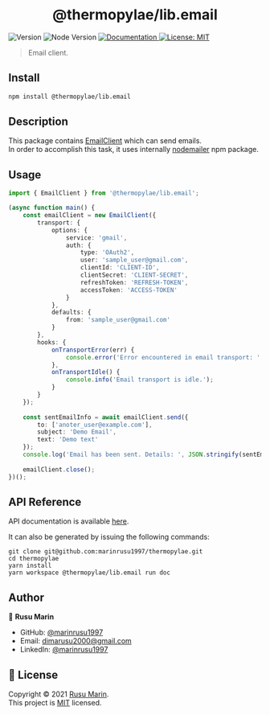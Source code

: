<h1 align="center">@thermopylae/lib.email</h1>
<p>
  <img alt="Version" src="https://img.shields.io/badge/version-0.0.1-blue.svg?cacheSeconds=2592000" />
  <img alt="Node Version" src="https://img.shields.io/badge/node-%3E%3D16-blue.svg"/>
<a href="https://marinrusu1997.github.io/thermopylae/lib.email/index.html" target="_blank">
  <img alt="Documentation" src="https://img.shields.io/badge/documentation-yes-brightgreen.svg" />
</a>
<a href="https://github.com/marinrusu1997/thermopylae/blob/master/LICENSE" target="_blank">
  <img alt="License: MIT" src="https://img.shields.io/badge/License-MIT-yellow.svg" />
</a>
</p>

> Email client.

## Install

```sh
npm install @thermopylae/lib.email
```

## Description
This package contains [EmailClient][email-client-link] which can send emails. <br/>
In order to accomplish this task, it uses internally [nodemailer](https://www.npmjs.com/package/nodemailer) npm package.

## Usage
```typescript
import { EmailClient } from '@thermopylae/lib.email';

(async function main() {
    const emailClient = new EmailClient({
        transport: {
            options: {
                service: 'gmail',
                auth: {
                    type: 'OAuth2',
                    user: 'sample_user@gmail.com',
                    clientId: 'CLIENT-ID',
                    clientSecret: 'CLIENT-SECRET',
                    refreshToken: 'REFRESH-TOKEN',
                    accessToken: 'ACCESS-TOKEN'
                }
            },
            defaults: {
                from: 'sample_user@gmail.com'
            }
        },
        hooks: {
            onTransportError(err) {
                console.error('Error encountered in email transport: ', err);
            },
            onTransportIdle() {
                console.info('Email transport is idle.');
            }
        }
    });
    
    const sentEmailInfo = await emailClient.send({
        to: ['anoter_user@example.com'],
        subject: 'Demo Email',
        text: 'Demo text'
    });
    console.log('Email has been sent. Details: ', JSON.stringify(sentEmailInfo));
    
    emailClient.close();
})();
```

## API Reference
API documentation is available [here][api-doc-link].

It can also be generated by issuing the following commands:
```shell
git clone git@github.com:marinrusu1997/thermopylae.git
cd thermopylae
yarn install
yarn workspace @thermopylae/lib.email run doc
```

## Author
👤 **Rusu Marin**

* GitHub: [@marinrusu1997](https://github.com/marinrusu1997)
* Email: [dimarusu2000@gmail.com](mailto:dimarusu2000@gmail.com)
* LinkedIn: [@marinrusu1997](https://www.linkedin.com/in/rusu-marin-1638b0156/)

## 📝 License
Copyright © 2021 [Rusu Marin](https://github.com/marinrusu1997). <br/>
This project is [MIT](https://github.com/marinrusu1997/thermopylae/blob/master/LICENSE) licensed.

[api-doc-link]: https://marinrusu1997.github.io/thermopylae/lib.email/index.html
[email-client-link]: https://marinrusu1997.github.io/thermopylae/lib.email/classes/client.emailclient.html

